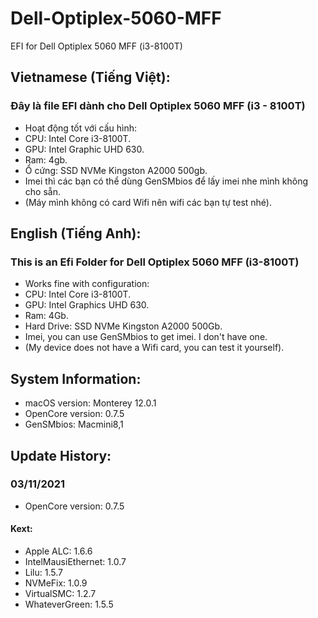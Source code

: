 # Dell-Optiplex-5060-MFF
EFI for Dell Optiplex 5060 MFF (i3-8100T)
## Vietnamese (Tiếng Việt):
### Đây là file EFI dành cho Dell Optiplex 5060 MFF (i3 - 8100T)
- Hoạt động tốt với cấu hình:
- CPU: Intel Core i3-8100T.
- GPU: Intel Graphic UHD 630.
- Ram: 4gb.
- Ổ cứng: SSD NVMe Kingston A2000 500gb.
- Imei thì các bạn có thể dùng GenSMbios để lấy imei nhe mình không cho sẵn.
- (Máy mình không có card Wifi nên wifi các bạn tự test nhé).
## English (Tiếng Anh):
### This is an Efi Folder for Dell Optiplex 5060 MFF (i3-8100T)
- Works fine with configuration:
- CPU: Intel Core i3-8100T.
- GPU: Intel Graphics UHD 630.
- Ram: 4Gb.
- Hard Drive: SSD NVMe Kingston A2000 500Gb.
- Imei, you can use GenSMbios to get imei. I don't have one.
- (My device does not have a Wifi card, you can test it yourself).
 ## System Information:
- macOS version: Monterey 12.0.1
- OpenCore version: 0.7.5
- GenSMbios: Macmini8,1
## Update History:
### 03/11/2021
- OpenCore version: 0.7.5
#### Kext:
- Apple ALC: 1.6.6
- IntelMausiEthernet: 1.0.7
- Lilu: 1.5.7
- NVMeFix: 1.0.9
- VirtualSMC: 1.2.7
- WhateverGreen: 1.5.5
